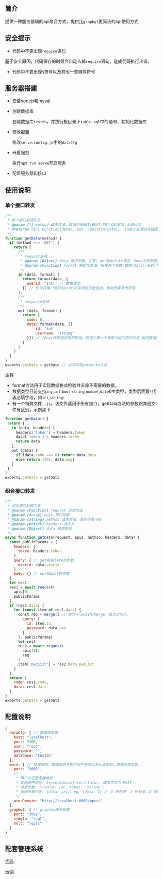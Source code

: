 ## 简介
提供一种服务器端的api聚合方式，提供比``graphql``更简洁的api使用方式

## 安全提示

 - 代码中不要出现``require``语句

  基于安全原因，代码保存的时候会自动去掉``require``语句，造成代码执行出错。

 - 代码中不要出现``$``符号以及其他一些特殊符号

## 服务器搭建

 - 安装nodejs和mysql

 - 创建数据库

   创建数据库``testdb``，并执行根目录下``table.sql``中的语句，初始化数据库

 - 修改配置

   修改``serve.config.js``中的``dataCfg``

 - 开启服务

   执行``npm run serve``开启服务

 - 配置服务器和接口

## 使用说明

### 单个接口转发
```js
/**
 * 单个接口处理方法
 * @param {*} method 请求方法，取值范围GET,POST,PUT,DELETE,全部大写
 * @returns {in: Function(data), out: Function(data)}, in用于处理请求数据，out用于处理返回数据。这儿的data已经经过通用方法处理。
 */
function getData(method) {
  if (method === 'GET') {
    return {
      /**
       * request处理
       * @param {Object} data 请求参数，注意: get和delete请求，body中的参数将被忽略
       * @param {Function} format 格式化方法，接受两个参数:数据(data),格式(format)
       */
      in (data, format) {
        return format(data, {
          userid: 'int!' // 数据类型
        }) // 仅仅将用户提交的userid字段提交给后台，自动丢弃其他字段
      },
      /**
       * response处理
       */
      out (data, format) {
        return {
          code: 0,
          data: format(data, [{
              id: 'int',
              username: 'string'
          }]) // [Any]代表返回值是数组，数组中第一个元素为返回值的约定,返回数据中只保留id和username两种信息，其他的信息如class，age，sex等不返回
        }
      }
    }
  }
}
exports.getData = getData // 必须实现gateData方法
```
注释

 - format方法用于实现数据格式检验并去除不需要的数据。
 - 数据类型目前支持``any``,``int``,``bool``,``string``,``number``,``date``6中类型，类型后面跟``!``代表必填字段，如``int``,``string!``
 - 有一个特殊文件``_.js``，该文件适用于所有接口，getData方法的参数跟其他文件有区别，示例如下

 ```js
 function getData() {
  return {
    in (data, headers) {
      headers['token'] = headers.token
      data['token'] = headers.token
      return data
    },
    out (data) {
      if (data.code === 0) return data.data
      else return [401, data.msg]
    }
  }
}
exports.getData = getData
```

### 组合接口转发
```js
/**
 * 组合接口处理方法
 * @param {Function} request 请求方法
 * @param {Array} apis 接口配置
 * @param {String} method 请求方法，某些场景可用
 * @param {Object} headers 请求头
 * @param {Object} data 请求数据
 */
async function getData(request, apis, method, headers, data) {
  const publicParams = {
    headers: {
      token: headers.token
    },
    query: { // get和delete的参数
      userid: data.userid
    },
    body: {} // put和post的参数
  }
  let res1
  res1 = await request(
    apis[0],
    publicParams
  )
  if (res1.data) {
    for (const item of res1.data) {
      const req = merge({ // 等同于lodash/merge，会自动引入。
        query: {
          id: item.id,
          password: data.pwd
        }
      }, publicParams)
      let res2
      res2 = await request(
        apis[1],
        req
      )
      item['pwdList'] = res2.data.pwdList
    }
  }
  return {
    code: res1.code,
    data: res1.data
  }
}
exports.getData = getData
```
## 配置说明
```js
{
  dataCfg: { // 数据库配置
    host: "localhost",
    port: 3306,
    user: "root",
    password: "",
    database: "testdb"
  },
  main: { // 管理服务，管理服务不提供用户登陆以及认证服务，需要外部实现。
    port: "3000",
    /*
     * 用户认证服务器地址
     * 实际使用地址: ${userDomain}user/status, 请求方式为 POST
     * 请求参数: {userid: int, token: 'string'}
     * 返回参数约定: {data: int}。eg: {data: 1} // 0 未登录  1 已登录，2 登陆已过期，3 被踢下线
     */
    userDomain: "http://localhost:8989/open/"
  },
  graphql: { // graphql服务配置
    port: "3001",
    single: "/gql",
    mult: "/gqls"
  }
}
```
## 配套管理系统

[代码](https://github.com/wocanbe/gogoo-front)

[示例](https://gogoo.cc/code/)
